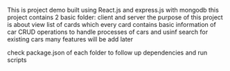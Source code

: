 This is project demo built using React.js and express.js with mongodb
this project contains 2 basic folder: client and server
the purpose of this project is about view list of cards which every card contains basic information of car
CRUD operations to handle processes of cars and usinf search for existing cars
many features will be add later

check package.json of each folder to follow up dependencies and run scripts 
